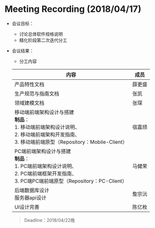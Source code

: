 # Meeting Recording (2018/04/17)

- 会议目标：

  - 讨论总体软件规格说明
  - 精化阶段第二次迭代分工

- 会议结果：

  - 分工内容

  | 内容                                                         | 成员   |
  | ------------------------------------------------------------ | ------ |
  | 产品特性文档                                                 | 薛更盛 |
  | 生产规范与指南文档                                           | 张凯   |
  | 领域建模文档                                                 | 张琛   |
  | 移动端前端架构设计与搭建<br>**制品**：<br>1. 移动端前端架构设计说明、<br>2. 移动端前端架构开发指南、<br>3. 移动端前端原型（Repository：Mobile-Client） | 宿嘉颀 |
  | PC端前端架构设计与搭建<br>**制品**：<br>1. PC端前端架构设计说明、<br>2. PC端前端框架开发指南、<br>3. PC端PC端前端原型（Repository：PC-Client） | 马健荣 |
  | 后端数据库设计<br>服务器api设计                              | 詹宗沅 |
  | UI设计完善<br>                                               | 陈亿枚 |

  > Deadline：2018/04/22晚

